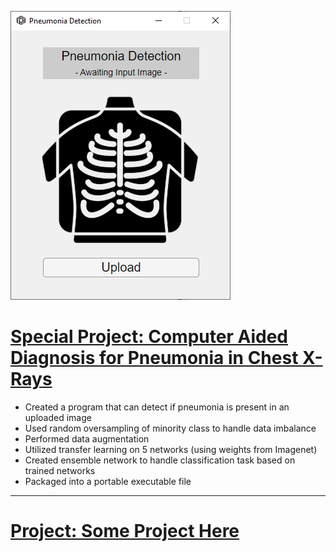 ![Pneumonia Detection UI Image](/images/Pneumonia_Detection_UI.png)
# [Special Project: Computer Aided Diagnosis for Pneumonia in Chest X-Rays](https://github.com/LeafyGlance/Pneumonia_Detection)
* Created a program that can detect if pneumonia is present in an uploaded image
* Used random oversampling of minority class to handle data imbalance
* Performed data augmentation
* Utilized transfer learning on 5 networks (using weights from Imagenet)
* Created ensemble network to handle classification task based on trained networks
* Packaged into a portable executable file

---

# [Project: Some Project Here]()
